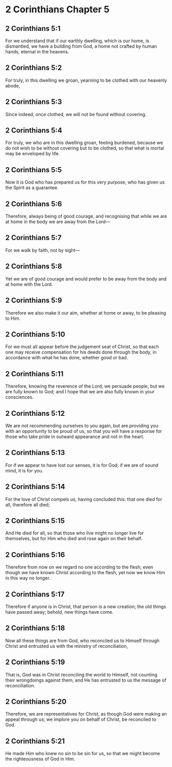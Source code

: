 # 2 Corinthians Chapter 5

## 2 Corinthians 5:1

For we understand that if our earthly dwelling, which is our home, is dismantled, we have a building from God, a home not crafted by human hands, eternal in the heavens.

## 2 Corinthians 5:2

For truly, in this dwelling we groan, yearning to be clothed with our heavenly abode,

## 2 Corinthians 5:3

Since indeed, once clothed, we will not be found without covering.

## 2 Corinthians 5:4

For truly, we who are in this dwelling groan, feeling burdened, because we do not wish to be without covering but to be clothed, so that what is mortal may be enveloped by life.

## 2 Corinthians 5:5

Now it is God who has prepared us for this very purpose, who has given us the Spirit as a guarantee.

## 2 Corinthians 5:6

Therefore, always being of good courage, and recognising that while we are at home in the body we are away from the Lord—

## 2 Corinthians 5:7

For we walk by faith, not by sight—

## 2 Corinthians 5:8

Yet we are of good courage and would prefer to be away from the body and at home with the Lord.

## 2 Corinthians 5:9

Therefore we also make it our aim, whether at home or away, to be pleasing to Him.

## 2 Corinthians 5:10

For we must all appear before the judgement seat of Christ, so that each one may receive compensation for his deeds done through the body, in accordance with what he has done, whether good or bad.

## 2 Corinthians 5:11

Therefore, knowing the reverence of the Lord, we persuade people, but we are fully known to God; and I hope that we are also fully known in your consciences.

## 2 Corinthians 5:12

We are not recommending ourselves to you again, but are providing you with an opportunity to be proud of us, so that you will have a response for those who take pride in outward appearance and not in the heart.

## 2 Corinthians 5:13

For if we appear to have lost our senses, it is for God; if we are of sound mind, it is for you.

## 2 Corinthians 5:14

For the love of Christ compels us, having concluded this: that one died for all, therefore all died;

## 2 Corinthians 5:15

And He died for all, so that those who live might no longer live for themselves, but for Him who died and rose again on their behalf.

## 2 Corinthians 5:16

Therefore from now on we regard no one according to the flesh; even though we have known Christ according to the flesh, yet now we know Him in this way no longer.

## 2 Corinthians 5:17

Therefore if anyone is in Christ, that person is a new creation; the old things have passed away; behold, new things have come.

## 2 Corinthians 5:18

Now all these things are from God, who reconciled us to Himself through Christ and entrusted us with the ministry of reconciliation,

## 2 Corinthians 5:19

That is, God was in Christ reconciling the world to Himself, not counting their wrongdoings against them, and He has entrusted to us the message of reconciliation.

## 2 Corinthians 5:20

Therefore, we are representatives for Christ, as though God were making an appeal through us; we implore you on behalf of Christ, be reconciled to God.

## 2 Corinthians 5:21

He made Him who knew no sin to be sin for us, so that we might become the righteousness of God in Him.
